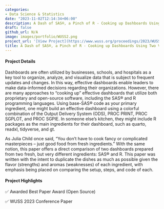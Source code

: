 ```yaml
---
categories:
- Data Science & Statistics
date: "2023-11-02T12:14:34+06:00"
description: A Dash of SAS®, a Pinch of R - Cooking up Dashboards Using Two Very Different Programming Languages
draft: false
github_url: N/A
image: images/portfolio/WUSS2.png
project_url: '[View Project](https://www.wuss.org/proceedings/2023/WUSS-2023-Paper-165.pdf)'
title: A Dash of SAS®, a Pinch of R - Cooking up Dashboards Using Two Very Different Programming Languages
---
```


#### Project Details

Dashboards are often utilized by businesses, schools, and hospitals as a key tool to organize, analyze, and visualize data that is subject to frequent updates and changes. In this way, effective dashboards enable leaders to make data-informed decisions regarding their organizations. However, there are many approaches to “cooking up” effective dashboards that utilize both proprietary and open-source software, including the SAS® and R programming languages. Using base-SAS® code as your primary ingredient, one might build an effective dashboard using a colorful combination of the Output Delivery System (ODS), PROC PRINT, PROC SGPLOT, and PROC SGPIE. In someone else’s kitchen, they might include R packages as the main ingredients for their dashboard, such as quarto, readxl, tidyverse, and gt. 

As Julia Child once said, “You don’t have to cook fancy or complicated masterpieces – just good food from fresh ingredients.” With the same notion, this paper offers a direct comparison of two dashboards prepared from two fresh, but very different ingredients: SAS® and R. This paper was written with the intent to duplicate the dishes as much as possible given the flavor (strengths) and aromas (weaknesses) of each ingredient, with emphasis being placed on comparing the setup, steps, and code of each.

#### Project Highlights

✅ Awarded Best Paper Award (Open Source)

✅ WUSS 2023 Conference Paper